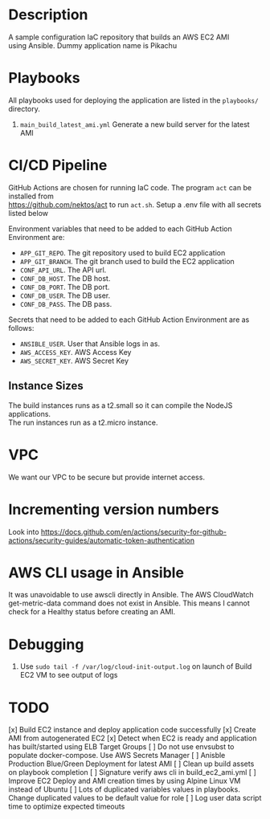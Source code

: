 # Description
A sample configuration IaC repository that builds an AWS EC2 AMI   
using Ansible. Dummy application name is Pikachu

# Playbooks     
All playbooks used for deploying the application are listed in the `playbooks/` directory.  
1. `main_build_latest_ami.yml` Generate a new build server for the latest AMI

# CI/CD Pipeline
GitHub Actions are chosen for running IaC code. The program `act` can be installed from   
https://github.com/nektos/act to run `act.sh`. Setup a .env file with all secrets listed below
 
Environment variables that need to be added to each GitHub Action Environment are:  
- `APP_GIT_REPO`. The git repository used to build EC2 application
- `APP_GIT_BRANCH`. The git branch used to build the EC2 application
- `CONF_API_URL`. The API url.
- `CONF_DB_HOST`. The DB host.
- `CONF_DB_PORT`. The DB port.
- `CONF_DB_USER`. The DB user.
- `CONF_DB_PASS`. The DB pass.


Secrets that need to be added to each GitHub Action Environment are as follows:  
- `ANSIBLE_USER`. User that Ansible logs in as.  
- `AWS_ACCESS_KEY`. AWS Access Key  
- `AWS_SECRET_KEY`. AWS Secret Key

## Instance Sizes 
The build instances runs as a t2.small so it can compile the NodeJS applications.  
The run instances run as a t2.micro instance.  
 
# VPC  
We want our VPC to be secure but provide internet access. 

# Incrementing version numbers 
Look into https://docs.github.com/en/actions/security-for-github-actions/security-guides/automatic-token-authentication   

# AWS CLI usage in Ansible 
It was unavoidable to use awscli directly in Ansible. The AWS CloudWatch get-metric-data command does not exist in 
Ansible. This means I cannot check for a Healthy status before creating an AMI. 

# Debugging 
1. Use `sudo tail -f /var/log/cloud-init-output.log` on launch of Build EC2 VM to see output of logs

# TODO 
[x] Build EC2 instance and deploy application code successfully
[x] Create AMI from autogenerated EC2 
[x] Detect when EC2 is ready and application has built/started using ELB Target Groups
[ ] Do not use envsubst to populate docker-compose. Use AWS Secrets Manager
[ ] Anisble Production Blue/Green Deployment for latest AMI
[ ] Clean up build assets on playbook completion
[ ] Signature verify aws cli in build_ec2_ami.yml
[ ] Improve EC2 Deploy and AMI creation times by using Alpine Linux VM instead of Ubuntu
[ ] Lots of duplicated variables values in playbooks. Change duplicated values to be default value for role
[ ] Log user data script time to optimize expected timeouts 
